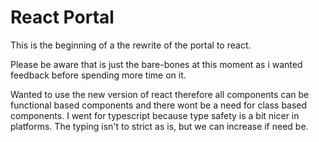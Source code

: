 # React Portal

This is the beginning of a the rewrite of the portal to react.

Please be aware that is just the bare-bones at this moment as i wanted feedback before spending more time on it.

Wanted to use the new version of react therefore all components can be functional based components and there wont be a need for class based components.
I went for typescript because type safety is a bit nicer in platforms. The typing isn't to strict as is, but we can increase if need be.
